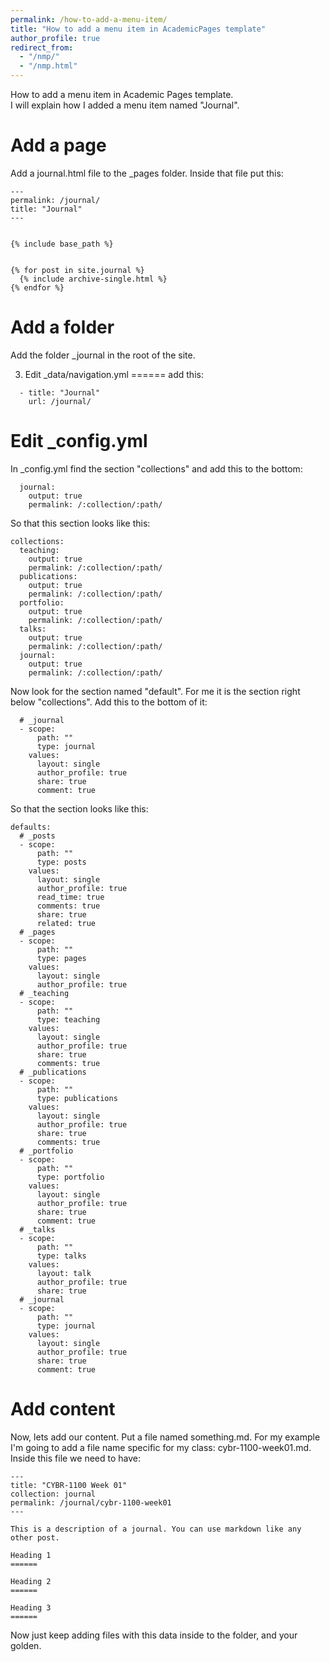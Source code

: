 ```yaml
---
permalink: /how-to-add-a-menu-item/
title: "How to add a menu item in AcademicPages template"
author_profile: true
redirect_from: 
  - "/nmp/"
  - "/nmp.html"
---
```


How to add a menu item in Academic Pages template.  
I will explain how I added a menu item named "Journal".

Add a page
======
Add a journal.html file to the _pages folder.  Inside that file put this: 
```
---
permalink: /journal/
title: "Journal"
---


{% include base_path %}


{% for post in site.journal %}
  {% include archive-single.html %}
{% endfor %}
```

Add a folder
======
Add the folder _journal in the root of the site.

3. Edit _data/navigation.yml
======
add this:
```
  - title: "Journal"
    url: /journal/
```

Edit _config.yml
======
In _config.yml find the section "collections" and add this to the bottom:
```
  journal:
    output: true
    permalink: /:collection/:path/
```
So that this section looks like this:
```
collections:
  teaching:
    output: true
    permalink: /:collection/:path/
  publications:
    output: true
    permalink: /:collection/:path/
  portfolio:
    output: true
    permalink: /:collection/:path/
  talks:
    output: true
    permalink: /:collection/:path/
  journal:
    output: true
    permalink: /:collection/:path/
```
Now look for the section named "default".  For me it is the section right below "collections".
Add this to the bottom of it:
```
  # _journal
  - scope:
      path: ""
      type: journal
    values:
      layout: single
      author_profile: true
      share: true
      comment: true
```
So that the section looks like this:
```
defaults:
  # _posts
  - scope:
      path: ""
      type: posts
    values:
      layout: single
      author_profile: true
      read_time: true
      comments: true
      share: true
      related: true
  # _pages
  - scope:
      path: ""
      type: pages
    values:
      layout: single
      author_profile: true
  # _teaching
  - scope:
      path: ""
      type: teaching
    values:
      layout: single
      author_profile: true
      share: true
      comments: true
  # _publications
  - scope:
      path: ""
      type: publications
    values:
      layout: single
      author_profile: true
      share: true
      comments: true
  # _portfolio
  - scope:
      path: ""
      type: portfolio
    values:
      layout: single
      author_profile: true
      share: true
      comment: true
  # _talks
  - scope:
      path: ""
      type: talks
    values:
      layout: talk
      author_profile: true
      share: true
  # _journal
  - scope:
      path: ""
      type: journal
    values:
      layout: single
      author_profile: true
      share: true
      comment: true
```

Add content
======
Now, lets add our content.  Put a file named something.md.  For my example I'm going to add a file name specific for my class: cybr-1100-week01.md.  Inside this file we need to have:
```
---
title: "CYBR-1100 Week 01"
collection: journal
permalink: /journal/cybr-1100-week01
---

This is a description of a journal. You can use markdown like any other post.

Heading 1
======

Heading 2
======

Heading 3
======
```
Now just keep adding files with this data inside to the folder, and your golden.
